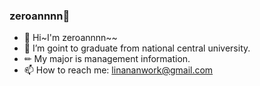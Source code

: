 ### zeroannnn👋
- 👋 Hi~I'm zeroannnn~~
- 📒 I’m goint to graduate from national central university.
- ✏  My major is management information.
- 📫 How to reach me: linananwork@gmail.com




